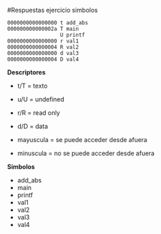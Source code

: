 #Respuestas ejercicio simbolos

```
0000000000000000 t add_abs
000000000000002a T main
                 U printf
0000000000000000 r val1
0000000000000004 R val2
0000000000000000 d val3
0000000000000004 D val4
```

**Descriptores**
* t/T = texto
* u/U = undefined
* r/R = read only
* d/D = data

* mayuscula = se puede acceder desde afuera
* minuscula = no se puede acceder desde afuera

**Simbolos**
* add_abs
* main
* printf
* val1
* val2
* val3
* val4


